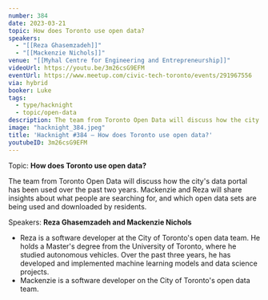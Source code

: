 ```yaml
---
number: 384
date: 2023-03-21
topic: How does Toronto use open data?
speakers:
  - "[[Reza Ghasemzadeh]]"
  - "[[Mackenzie Nichols]]"
venue: "[[Myhal Centre for Engineering and Entrepreneurship]]"
videoUrl: https://youtu.be/3m26csG9EFM
eventUrl: https://www.meetup.com/civic-tech-toronto/events/291967556
via: hybrid
booker: Luke
tags:
  - type/hacknight
  - topic/open-data
description: The team from Toronto Open Data will discuss how the city's data portal has been used over the past two years. Mackenzie and Reza will share insights about what people are searching for, and which open data sets are being used and downloaded by residents.
image: "hacknight_384.jpeg"
title: 'Hacknight #384 – How does Toronto use open data?'
youtubeID: 3m26csG9EFM
---
```

Topic: **How does Toronto use open data?**

The team from Toronto Open Data will discuss how the city's data portal has been used over the past two years. Mackenzie and Reza will share insights about what people are searching for, and which open data sets are being used and downloaded by residents.

Speakers: **Reza Ghasemzadeh and Mackenzie Nichols**

* Reza is a software developer at the City of Toronto's open data team. He holds a Master's degree from the University of Toronto, where he studied autonomous vehicles. Over the past three years, he has developed and implemented machine learning models and data science projects.
* Mackenzie is a software developer on the City of Toronto's open data team.
